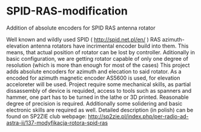 # SPID-RAS-modification
Addition of absolute encoders for SPID RAS antenna rotator

Well known and wildly used SPID ( http://spid.net.pl/en/ ) RAS azimuth-elevation antenna rotators have incrimental encoder build into them. This means, that actual position of rotator can be lost by controller. Aditionally in basic configuration, we are getting rotator capable of only one degree of resolution (which is more than enough for most of the cases)
This project adds absolute encoders for azimuth and elecation to said rotator. As a encoded for azimuth magnetic encoder AS5600 is used, for elevation acceloreter will be used.
Project require some mechanical skills, as partial dissassembly of device is requided, access to tools such as spanners and hammer, one part has to be turned in the lathe or 3D printed. Reasonable degree of precision is required. Additionally some solidering and basic electronic skills are required as well. 
Detailed description (in polish) can be found on SP2ZIE club webpage: http://sp2zie.pl/index.php/per-radio-ad-astra-ii/137-modyfikacja-rotora-spid-ras

